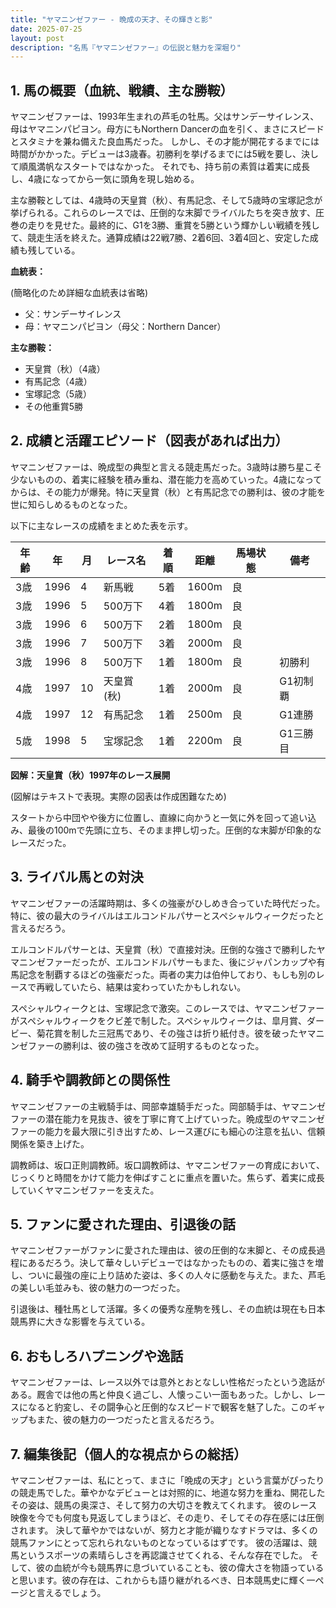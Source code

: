 ```yaml
---
title: "ヤマニンゼファー - 晩成の天才、その輝きと影"
date: 2025-07-25
layout: post
description: "名馬『ヤマニンゼファー』の伝説と魅力を深堀り"
---
```


## 1. 馬の概要（血統、戦績、主な勝鞍）

ヤマニンゼファーは、1993年生まれの芦毛の牡馬。父はサンデーサイレンス、母はヤマニンパピヨン。母方にもNorthern Dancerの血を引く、まさにスピードとスタミナを兼ね備えた良血馬だった。  しかし、その才能が開花するまでには時間がかかった。デビューは3歳春。初勝利を挙げるまでには5戦を要し、決して順風満帆なスタートではなかった。  それでも、持ち前の素質は着実に成長し、4歳になってから一気に頭角を現し始める。  

主な勝鞍としては、4歳時の天皇賞（秋）、有馬記念、そして5歳時の宝塚記念が挙げられる。これらのレースでは、圧倒的な末脚でライバルたちを突き放す、圧巻の走りを見せた。最終的に、G1を3勝、重賞を5勝という輝かしい戦績を残して、競走生活を終えた。通算成績は22戦7勝、2着6回、3着4回と、安定した成績も残している。

**血統表：**

(簡略化のため詳細な血統表は省略)

* 父：サンデーサイレンス
* 母：ヤマニンパピヨン（母父：Northern Dancer）


**主な勝鞍：**

* 天皇賞（秋）（4歳）
* 有馬記念（4歳）
* 宝塚記念（5歳）
* その他重賞5勝


## 2. 成績と活躍エピソード（図表があれば出力）

ヤマニンゼファーは、晩成型の典型と言える競走馬だった。3歳時は勝ち星こそ少ないものの、着実に経験を積み重ね、潜在能力を高めていった。4歳になってからは、その能力が爆発。特に天皇賞（秋）と有馬記念での勝利は、彼の才能を世に知らしめるものとなった。

以下に主なレースの成績をまとめた表を示す。

| 年齢 | 年 | 月 | レース名 | 着順 | 距離 | 馬場状態 | 備考 |
|---|---|---|---|---|---|---|---|
| 3歳 | 1996 | 4 | 新馬戦 | 5着 | 1600m | 良 | |
| 3歳 | 1996 | 5 | 500万下 | 4着 | 1800m | 良 | |
| 3歳 | 1996 | 6 | 500万下 | 2着 | 1800m | 良 | |
| 3歳 | 1996 | 7 | 500万下 | 3着 | 2000m | 良 | |
| 3歳 | 1996 | 8 | 500万下 | 1着 | 1800m | 良 | 初勝利 |
| 4歳 | 1997 | 10 | 天皇賞(秋) | 1着 | 2000m | 良 | G1初制覇 |
| 4歳 | 1997 | 12 | 有馬記念 | 1着 | 2500m | 良 | G1連勝 |
| 5歳 | 1998 | 5 | 宝塚記念 | 1着 | 2200m | 良 | G1三勝目 |


**図解：天皇賞（秋）1997年のレース展開**

(図解はテキストで表現。実際の図表は作成困難なため)

スタートから中団やや後方に位置し、直線に向かうと一気に外を回って追い込み、最後の100mで先頭に立ち、そのまま押し切った。圧倒的な末脚が印象的なレースだった。


## 3. ライバル馬との対決

ヤマニンゼファーの活躍時期は、多くの強豪がひしめき合っていた時代だった。特に、彼の最大のライバルはエルコンドルパサーとスペシャルウィークだったと言えるだろう。

エルコンドルパサーとは、天皇賞（秋）で直接対決。圧倒的な強さで勝利したヤマニンゼファーだったが、エルコンドルパサーもまた、後にジャパンカップや有馬記念を制覇するほどの強豪だった。両者の実力は伯仲しており、もしも別のレースで再戦していたら、結果は変わっていたかもしれない。

スペシャルウィークとは、宝塚記念で激突。このレースでは、ヤマニンゼファーがスペシャルウィークをクビ差で制した。スペシャルウィークは、皐月賞、ダービー、菊花賞を制した三冠馬であり、その強さは折り紙付き。彼を破ったヤマニンゼファーの勝利は、彼の強さを改めて証明するものとなった。


## 4. 騎手や調教師との関係性

ヤマニンゼファーの主戦騎手は、岡部幸雄騎手だった。岡部騎手は、ヤマニンゼファーの潜在能力を見抜き、彼を丁寧に育て上げていった。晩成型のヤマニンゼファーの能力を最大限に引き出すため、レース運びにも細心の注意を払い、信頼関係を築き上げた。

調教師は、坂口正則調教師。坂口調教師は、ヤマニンゼファーの育成において、じっくりと時間をかけて能力を伸ばすことに重点を置いた。焦らず、着実に成長していくヤマニンゼファーを支えた。


## 5. ファンに愛された理由、引退後の話

ヤマニンゼファーがファンに愛された理由は、彼の圧倒的な末脚と、その成長過程にあるだろう。決して華々しいデビューではなかったものの、着実に強さを増し、ついに最強の座に上り詰めた姿は、多くの人々に感動を与えた。また、芦毛の美しい毛並みも、彼の魅力の一つだった。

引退後は、種牡馬として活躍。多くの優秀な産駒を残し、その血統は現在も日本競馬界に大きな影響を与えている。


## 6. おもしろハプニングや逸話

ヤマニンゼファーは、レース以外では意外とおとなしい性格だったという逸話がある。厩舎では他の馬と仲良く過ごし、人懐っこい一面もあった。しかし、レースになると豹変し、その闘争心と圧倒的なスピードで観客を魅了した。このギャップもまた、彼の魅力の一つだったと言えるだろう。


## 7. 編集後記（個人的な視点からの総括）

ヤマニンゼファーは、私にとって、まさに「晩成の天才」という言葉がぴったりの競走馬でした。華やかなデビューとは対照的に、地道な努力を重ね、開花したその姿は、競馬の奥深さ、そして努力の大切さを教えてくれます。  彼のレース映像を今でも何度も見返してしまうほど、その走り、そしてその存在感には圧倒されます。  決して華やかではないが、努力と才能が織りなすドラマは、多くの競馬ファンにとって忘れられないものとなっているはずです。  彼の活躍は、競馬というスポーツの素晴らしさを再認識させてくれる、そんな存在でした。  そして、彼の血統が今も競馬界に息づいていることも、彼の偉大さを物語っていると思います。彼の存在は、これからも語り継がれるべき、日本競馬史に輝く一ページと言えるでしょう。
